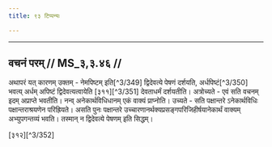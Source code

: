 ```yaml
---
title: ९३ टिप्पन्यः

---
```


[^3/348]: Ebenda

____________________________________________


## वचनं परम् // MS_३,३.४६ //

अथापरं यत् कारणम् उक्तम् - नेमपिष्टम् इति[^3/349] द्विदेवत्ये पेषणं दर्शयति, अर्धपिष्टं[^3/350] भवत्य् अर्धम् अपिष्टं द्विदेवत्यत्वायेति [३११][^3/351] देवताधर्मं दर्शयतीति। अत्रोच्यते - एवं सति वचनम् इदम् अप्राप्ते भवतीति। नन्व् अनेकार्थविधिधानम् एकं वाक्यं प्राप्नोति। उच्यते - सति पक्षान्तरे ऽनेकार्थविधिः पक्षान्तराश्रयणेन परिह्रियते। असति पुनः पक्षान्तरे उच्चारणानर्थक्यप्रसङ्गपरिजिहीर्षयानेकार्थं वाक्यम् अभ्युपगन्तव्यं भवति। तस्मान् न द्विदेवत्ये पेषणम् इति सिद्धम्।


[३१२][^3/352]
